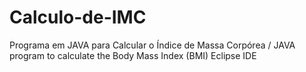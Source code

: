 # Calculo-de-IMC
Programa em JAVA para Calcular o Índice de Massa Corpórea / JAVA program to calculate the Body Mass Index (BMI)
Eclipse IDE
